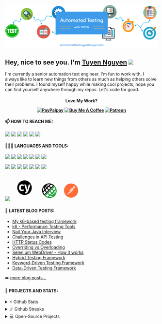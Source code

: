 <img src="https://github.com/trongtuyen96/trongtuyen96/blob/7edff36e2fdebfd0c6d5042776f55a42dce980fe/images/ATWT_background.PNG" href="https://www.automatedtestingwithtuyen.com"/>


<h2> 
  Hey, nice to see you. I'm <a href="https://www.automatedtestingwithtuyen.com">Tuyen Nguyen</a>
  <img src="https://emojis.slackmojis.com/emojis/images/1531849430/4246/blob-sunglasses.gif?1531849430" width="30px"/>
</h2>

<p>I'm currently a senior automation test engineer. I'm fun to work with, I always like to learn new things from others as much as helping others solve their problems. I found myself happy while making cool projects, hope you can find yourself anywhere through my repos. Let's code for good.
</p>

<h4 align="center">
  <p>Love My Work?</p>
  <a href="https://paypal.me/trongtuyen96"><img src="https://img.shields.io/badge/PayPal-00457C?style=for-the-badge&logo=paypal&logoColor=white" alt="PayPalpay" height="34" ></a>
  <a href="https://buymeacoffee.com/trongtuyen96"><img src="https://img.shields.io/badge/Buy%20Me%20a%20Coffee-ffdd00?style=for-the-badge&logo=buy-me-a-coffee&logoColor=black" alt="Buy Me A Coffee" height="34" ></a>
  <a href="https://www.patreon.com/trongtuyen96"><img src="https://img.shields.io/badge/Patreon-F96854?style=for-the-badge&logo=patreon&logoColor=white" alt="Patreon" height="34" ></a>
</h4>

#### 📫 HOW TO REACH ME:

<a href="https://www.automatedtestingwithtuyen.com/"><img src="https://img.icons8.com/color/48/000000/internet.png" width="40" /></a>
<a href="https://discord.gg/trongtuyen96"><img src="https://github.com/sciencepal/sciencepal/blob/master/assets/discord-round.svg" width="40" /></a>
<a href="https://www.linkedin.com/in/trongtuyen96"><img src="https://img.icons8.com/color/48/000000/linkedin.png" width="40" /></a>
<a href="https://www.facebook.com/ntrongtuyen96"><img src="https://img.icons8.com/color/48/000000/facebook-new.png" width="40" /></a>
<a href="https://www.instagram.com/trongtuyen96"><img src="https://img.icons8.com/fluent/48/000000/instagram-new.png" width="40" /></a>
<a href="mailto:trongtuyen96e@gmail.com"><img src="https://img.icons8.com/color/48/000000/gmail.png" width="40" /></a>
  
#### 👨🏻‍💻 LANGUAGES AND TOOLS:
<code><img src="https://img.icons8.com/color/48/000000/c-plus-plus-logo"></code>
<code><img src="https://img.icons8.com/color/48/000000/java-coffee-cup-logo"></code>
<code><img src="https://img.icons8.com/color/48/000000/javascript"></code>
<code><img src="https://img.icons8.com/color/48/000000/kotlin"></code>
<code><img src="https://img.icons8.com/color/48/000000/python"></code>
<code><img src="https://img.icons8.com/color/48/000000/html-5"></code>
<code><img src="https://img.icons8.com/color/48/000000/css3"></code>

<code><img src="https://img.icons8.com/color/48/000000/visual-studio-code-2019"></code>
<code><img src="https://img.icons8.com/color/48/000000/intellij-idea"></code>
<code><img src="https://img.icons8.com/color/48/000000/git"></code>
<code><img src="https://img.icons8.com/color/48/000000/bitbucket"></code>
<code><img src="https://img.icons8.com/color/48/000000/microsoft-sql-server"></code>
<code><img src="https://img.icons8.com/color/48/000000/mongodb"></code>
<code><img src="https://img.icons8.com/color/48/000000/nodejs"></code>

<code><img src="https://img.icons8.com/color/48/000000/selenium-test-automation"></code>
<code><img height="48" style="padding: 20px"  src="https://github.com/trongtuyen96/trongtuyen96/blob/8f475bacd3519dc8ffd1d0469195bbc79c4db24e/images/cypress-io.png"></code>
<code><img height="48" style="padding: 10px" src="https://github.com/trongtuyen96/trongtuyen96/blob/8f475bacd3519dc8ffd1d0469195bbc79c4db24e/images/rest-assured.png"></code>
<code><img height="48" style="padding: 10px"  src="https://github.com/trongtuyen96/trongtuyen96/blob/8f475bacd3519dc8ffd1d0469195bbc79c4db24e/images/postman.png"></code>

#### 📕 LATEST BLOG POSTS:

<!-- BLOGPOSTS:START -->
- [My k6-based testing framework](https://www.automatedtestingwithtuyen.com/post/my-k6-based-testing-framework)
- [k6 - Performance Testing Tools](https://www.automatedtestingwithtuyen.com/post/k6-load-testing-tools)
- [Nail Your Java Interview](https://www.automatedtestingwithtuyen.com/post/nail-your-java-interview)
- [Challenges in API Testing](https://www.automatedtestingwithtuyen.com/post/challenges-in-api-testing)
- [HTTP Status Codes](https://www.automatedtestingwithtuyen.com/post/http-status-codes)
- [Overriding vs Overloading](https://www.automatedtestingwithtuyen.com/post/overriding-vs-overloading)
- [Selenium WebDriver - How it works](https://www.automatedtestingwithtuyen.com/post/selenium-webdriver-how-it-works)
- [Hybrid Testing Framework](https://www.automatedtestingwithtuyen.com/post/hybrid-testing-framework)
- [Keyword-Driven Testing Framework](https://www.automatedtestingwithtuyen.com/post/keyword-driven-testing-framework)
- [Data-Driven Testing Framework](https://www.automatedtestingwithtuyen.com/post/data-driven-testing-framework)
<!-- BLOGPOSTS:END -->

➡️ [more blog posts...](https://automatedtestingwithtuyen.com)

#### 🚀 PROJECTS AND STATS:

<details>	
  <summary>⚡ Github Stats</summary>
  <br>
  <img src="https://github-readme-stats.vercel.app/api?username=trongtuyen96&show_icons=true&count_private=true&include_all_commits=true&hide=issues" alt="trongtuyen96" align="right" />
  <img src="https://github-readme-stats.vercel.app/api/top-langs/?username=trongtuyen96"/>
</details>

<details>	
  <summary>☄️ Github Streaks</summary>
  <br>
  <img src="https://github-readme-streak-stats.herokuapp.com/?user=trongtuyen96&hide_border=true" />
</details>

<details>	
  <summary>💻 Open-Source Projects</summary>
  <br>
  <img src="https://github-readme-stats.vercel.app/api/pin/?username=trongtuyen96&repo=cypress-framework-spec" href="https://github.com/trongtuyen96/cypress-framework-spec" />
  <img src="https://github-readme-stats.vercel.app/api/pin/?username=trongtuyen96&repo=automation-test-framework-api-lite" href="https://github.com/trongtuyen96/automation-test-framework-api-lite" />
   <img src="https://github-readme-stats.vercel.app/api/pin/?username=trongtuyen96&repo=k6-performance-test" href="https://github.com/trongtuyen96/k6-performance-test" />
  <img src="https://github-readme-stats.vercel.app/api/pin/?username=trongtuyen96&repo=CarMap" href="https://github.com/trongtuyen96/CarMap" />
  <img src="https://github-readme-stats.vercel.app/api/pin/?username=trongtuyen96&repo=funny-piano" href="https://github.com/trongtuyen96/funny-piano" />
  <img src="https://github-readme-stats.vercel.app/api/pin/?username=trongtuyen96&repo=movie-rating" href="https://github.com/trongtuyen96/movie-rating" />
  <img src="https://github-readme-stats.vercel.app/api/pin/?username=trongtuyen96&repo=sliding-puzzle" href="https://github.com/trongtuyen96/sliding-puzzle" />
  <img src="https://github-readme-stats.vercel.app/api/pin/?username=trongtuyen96&repo=cook-recipe" href="https://github.com/trongtuyen96/cook-recipe" />
</details>
